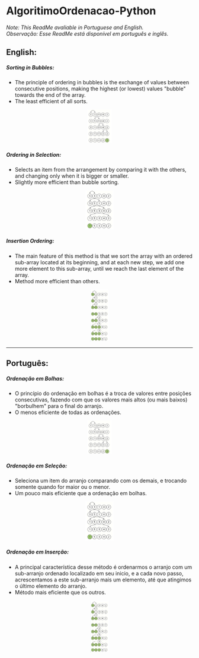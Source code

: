 # AlgoritimoOrdenacao-Python

*Note: This ReadMe avaliable in Portuguese and English.* <br>
*Observação: Esse ReadMe está disponível em português e inglês.*


## English:

##### Sorting in Bubbles:
   - The principle of ordering in bubbles is the exchange of values between consecutive positions, making the highest (or lowest) values "bubble" towards the end of the array.
   - The least efficient of all sorts.

<p align="center">
  <img src="menu-ordenacao-python/ordenacoes/image/BubbleSort.png" width=13%>
</p>


##### Ordering in Selection:
   - Selects an item from the arrangement by comparing it with the others, and changing only when it is bigger or smaller.
   - Slightly more efficient than bubble sorting.

<p align="center">
  <img src="menu-ordenacao-python/ordenacoes/image/SelectionSort.png" width=15%>
</p>



##### Insertion Ordering:
   - The main feature of this method is that we sort the array with an ordered sub-array located at its beginning, and at each new step, we add one more element to this sub-array, until we reach the last element of the array.
   - Method more efficient than others.

<p align="center">
  <img src="menu-ordenacao-python/ordenacoes/image/InsertionSort.png" width=10%>
</p>

__________________________________________________________________________________________________________________________________________________________________

## Português:


##### Ordenação em Bolhas:
  - O princípio do ordenação em bolhas é a troca de valores entre posições consecutivas, fazendo com que os valores mais altos (ou mais baixos) "borbulhem" para o final do arranjo.
  - O menos eficiente de todas as ordenações.

<p align="center">
  <img src="menu-ordenacao-python/ordenacoes/image/BubbleSort.png" width=13%>
</p>

##### Ordenação em Seleção:
  - Seleciona um item do arranjo comparando com os demais, e trocando somente quando for maior ou o menor.
  - Um pouco mais eficiente que a ordenação em bolhas.

<p align="center">
  <img src="menu-ordenacao-python/ordenacoes/image/SelectionSort.png" width=15%>
</p>

##### Ordenação em Inserção:
  - A principal característica desse método é ordenarmos o arranjo com um sub-arranjo ordenado localizado em seu inicio, e a cada novo passo, acrescentamos a este sub-arranjo mais um elemento, até que atingimos o último elemento do arranjo. 
  - Método mais eficiente que os outros.

<p align="center">
  <img src="menu-ordenacao-python/ordenacoes/image/InsertionSort.png" width=10%>
</p>
